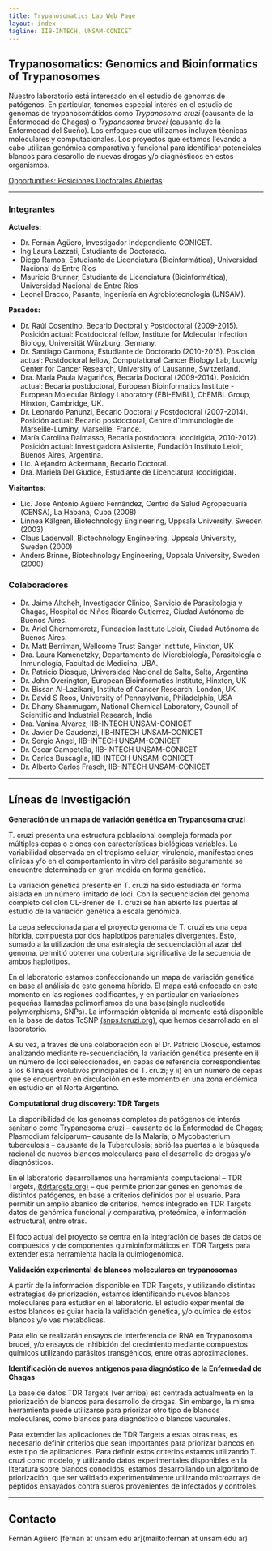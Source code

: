 ```yaml
---
title: Trypanosomatics Lab Web Page
layout: index
tagline: IIB-INTECH, UNSAM-CONICET
---
```


## Trypanosomatics: Genomics and Bioinformatics of Trypanosomes

Nuestro laboratorio está interesado en el estudio de genomas de patógenos. En
particular, tenemos especial interés en el estudio de genomas de
trypanosomátidos como *Trypanosoma cruzi* (causante de la Enfermedad de Chagas)
o *Trypanosoma brucei* (causante de la Enfermedad del Sueño). Los enfoques que
utilizamos incluyen técnicas moleculares y computacionales. Los proyectos que
estamos llevando a cabo utilizan genómica comparativa y funcional para
identificar potenciales blancos para desarollo de nuevas drogas y/o
diagnósticos en estos organismos.

[Opportunities: Posiciones Doctorales Abiertas](http://trypanosomatics.github.io/opportunities)

***

### Integrantes

**Actuales:**

 * Dr. Fernán Agüero, Investigador Independiente CONICET. 
 * Ing Laura Lazzati, Estudiante de Doctorado.
 * Diego Ramoa, Estudiante de Licenciatura (Bioinformática), Universidad Nacional de Entre Ríos
 * Mauricio Brunner, Estudiante de Licenciatura (Bioinformática), Universidad Nacional de Entre Ríos
 * Leonel Bracco, Pasante, Ingeniería en Agrobiotecnología (UNSAM).

**Pasados:**
 * Dr. Raúl Cosentino, Becario Doctoral y Postdoctoral (2009-2015). Posición actual: Postdoctoral fellow, Institute for Molecular Infection Biology, Universität Würzburg, Germany.
 * Dr. Santiago Carmona, Estudiante de Doctorado (2010-2015). Posición actual: Postdoctoral fellow, Computational Cancer Biology Lab, Ludwig Center for Cancer Research, University of Lausanne, Switzerland.
  * Dra. María Paula Magariños, Becaria Doctoral (2009-2014). Posición actual: Becaria postdoctoral, European Bioinformatics Institute - European Molecular Biology Laboratory (EBI-EMBL), ChEMBL Group, Hinxton, Cambridge, UK.
  * Dr. Leonardo Panunzi, Becario Doctoral y Postdoctoral (2007-2014). Posición actual: Becario postdoctoral, Centre d'Immunologie de Marseille-Luminy, Marseille, France.
  * María Carolina Dalmasso, Becaria postdoctoral (codirigida, 2010-2012). Posición actual: Investigadora Asistente, Fundación Instituto Leloir, Buenos Aires, Argentina.
  * Lic. Alejandro Ackermann, Becario Doctoral.
  * Dra. Mariela Del Giudice, Estudiante de Licenciatura (codirigida). 

**Visitantes:**

  * Lic. Jose Antonio Agüero Fernández, Centro de Salud Agropecuaria (CENSA), La Habana, Cuba (2008)
  * Linnea Kälgren, Biotechnology Engineering, Uppsala University, Sweden (2003)
  * Claus Ladenvall, Biotechnology Engineering, Uppsala University, Sweden (2000)
  * Anders Brinne, Biotechnology Engineering, Uppsala University, Sweden (2000)

### Colaboradores

 * Dr. Jaime Altcheh, Investigador Clínico, Servicio de Parasitología y Chagas, Hospital de Niños Ricardo Gutierrez, Ciudad Autónoma de Buenos Aires.
 * Dr. Ariel Chernomoretz, Fundación Instituto Leloir, Ciudad Autónoma de Buenos Aires. 
 * Dr. Matt Berriman, Wellcome Trust Sanger Institute, Hinxton, UK
 * Dra. Laura Kamenetzky, Departamento de Microbiología, Parasitología e Inmunología, Facultad de Medicina, UBA.
 * Dr. Patricio Diosque, Universidad Nacional de Salta, Salta, Argentina
 * Dr. John Overington, European Bioinformatics Institute, Hinxton, UK
 * Dr. Bissan Al-Lazikani, Institute of Cancer Research, London, UK
 * Dr. David S Roos, University of Pennsylvania, Philadelphia, USA
 * Dr. Dhany Shanmugam, National Chemical Laboratory, Council of Scientific and Industrial Research, India
 * Dra. Vanina Alvarez, IIB-INTECH UNSAM-CONICET
 * Dr. Javier De Gaudenzi, IIB-INTECH UNSAM-CONICET
 * Dr. Sergio Angel, IIB-INTECH UNSAM-CONICET
 * Dr. Oscar Campetella, IIB-INTECH UNSAM-CONICET
 * Dr. Carlos Buscaglia, IIB-INTECH UNSAM-CONICET
 * Dr. Alberto Carlos Frasch, IIB-INTECH UNSAM-CONICET

*** 

## Líneas de Investigación 

**Generación de un mapa de variación genética en Trypanosoma cruzi**

T. cruzi presenta una estructura poblacional compleja formada por múltiples
cepas o clones con características biológicas variables. La variabilidad
observada en el tropismo celular, virulencia, manifestaciones clínicas y/o en
el comportamiento in vitro del parásito seguramente se encuentre determinada en
gran medida en forma genética.

La variación genética presente en T. cruzi ha sido estudiada en forma aislada
en un número limitado de loci. Con la secuenciación del genoma completo del
clon CL-Brener de T. cruzi se han abierto las puertas al estudio de la
variación genética a escala genómica.

La cepa seleccionada para el proyecto genoma de T. cruzi es una cepa híbrida, compuesta por dos haplotipos parentales divergentes. Esto, sumado a la utilización de una estrategia de secuenciación al azar del genoma, permitió obtener una cobertura significativa de la secuencia de ambos haplotipos.

En el laboratorio estamos confeccionando un mapa de variación genética en base
al análisis de este genoma híbrido. El mapa está enfocado en este momento en
las regiones codificantes, y en particular en variaciones pequeñas llamadas
polimorfismos de una base(single nucleotide polymorphisms, SNPs). La
información obtenida al momento está disponible en la base de datos TcSNP [(snps.tcruzi.org)](http://snps.tcruzi.org), que
hemos desarrollado en el laboratorio.

A su vez, a través de una colaboración con el Dr. Patricio Diosque, estamos analizando mediante re-secuenciación, la variación genética presente en i) un número de loci seleccionados, en cepas de referencia correspondientes a los 6 linajes evolutivos principales de T. cruzi; y ii) en un número de cepas que se encuentran en circulación en este momento en una zona endémica en estudio en el Norte Argentino.

**Computational drug discovery: TDR Targets**

La disponibilidad de los genomas completos de patógenos de interés sanitario como Trypanosoma cruzi – causante de la Enfermedad de Chagas; Plasmodium falciparum– causante de la Malaria; o Mycobacterium tuberculosis – causante de la Tuberculosis; abrió las puertas a la búsqueda racional de nuevos blancos moleculares para el desarrollo de drogas y/o diagnósticos.

En el laboratorio desarrollamos una herramienta computacional – TDR Targets,
[(tdrtargets.org)](http://tdrtargets.org) – que permite priorizar genes en
genomas de distintos patógenos, en base a criterios definidos por el usuario.
Para permitir un amplio abanico de criterios, hemos integrado en TDR Targets
datos de genómica funcional y comparativa, proteómica, e información
estructural, entre otras.

El foco actual del proyecto se centra en la integración de bases de datos de compuestos y de componentes quimioinformáticos en TDR Targets para extender esta herramienta hacia la quimiogenómica. 


**Validación experimental de blancos moleculares en trypanosomas**

A partir de la información disponible en TDR Targets, y utilizando distintas estrategias de priorización, estamos identificando nuevos blancos moleculares para estudiar en el laboratorio. El estudio experimental de estos blancos es guiar hacia la validación genética, y/o química de estos blancos y/o vas metabólicas.

Para ello se realizarán ensayos de interferencia de RNA en Trypanosoma brucei, y/o ensayos de inhibición del crecimiento mediante compuestos químicos utilizando parásitos transgénicos, entre otras aproximaciones.

**Identificación de nuevos antígenos para diagnóstico de la Enfermedad de Chagas**

La base de datos TDR Targets (ver arriba) est centrada actualmente en la priorización de blancos para desarrollo de drogas. Sin embargo, la misma herramienta puede utilizarse para priorizar otro tipo de blancos moleculares, como blancos para diagnóstico o blancos vacunales.

Para extender las aplicaciones de TDR Targets a estas otras reas, es necesario definir criterios que sean importantes para priorizar blancos en este tipo de aplicaciones. Para definir estos criterios estamos utilizando T. cruzi como modelo, y utilizando datos experimentales disponibles en la literatura sobre blancos conocidos, estamos desarrollando un algoritmo de priorización, que ser validado experimentalmente utilizando microarrays de péptidos ensayados contra sueros provenientes de infectados y controles.

***

## Contacto

Fernán Agüero [fernan at unsam edu ar](mailto:fernan at unsam edu ar)
